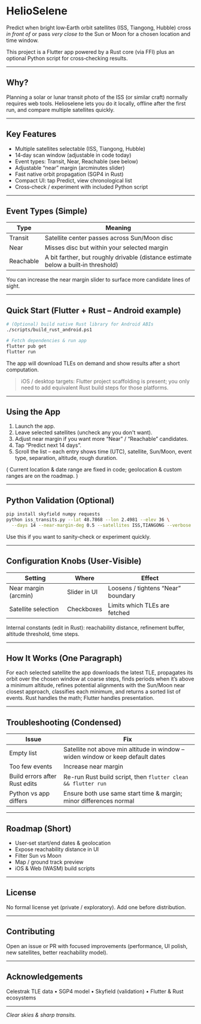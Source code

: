 # HelioSelene

Predict when bright low‑Earth orbit satellites (ISS, Tiangong, Hubble) cross *in front of* or pass *very close to* the Sun or Moon for a chosen location and time window.

This project is a Flutter app powered by a Rust core (via FFI) plus an optional Python script for cross‑checking results.

---
## Why?
Planning a solar or lunar transit photo of the ISS (or similar craft) normally requires web tools. Helioselene lets you do it locally, offline after the first run, and compare multiple satellites quickly.

---
## Key Features
- Multiple satellites selectable (ISS, Tiangong, Hubble)
- 14‑day scan window (adjustable in code today)
- Event types: Transit, Near, Reachable (see below)
- Adjustable “near” margin (arcminutes slider)
- Fast native orbit propagation (SGP4 in Rust)
- Compact UI: tap Predict, view chronological list
- Cross‑check / experiment with included Python script

---
## Event Types (Simple)
| Type | Meaning |
|------|---------|
| Transit | Satellite center passes across Sun/Moon disc |
| Near | Misses disc but within your selected margin |
| Reachable | A bit farther, but roughly drivable (distance estimate below a built‑in threshold) |

You can increase the near margin slider to surface more candidate lines of sight.

---
## Quick Start (Flutter + Rust – Android example)
```bash
# (Optional) build native Rust library for Android ABIs
./scripts/build_rust_android.ps1

# Fetch dependencies & run app
flutter pub get
flutter run
```
The app will download TLEs on demand and show results after a short computation.

> iOS / desktop targets: Flutter project scaffolding is present; you only need to add equivalent Rust build steps for those platforms.

---
## Using the App
1. Launch the app.
2. Leave selected satellites (uncheck any you don't want).
3. Adjust near margin if you want more “Near” / “Reachable” candidates.
4. Tap “Predict next 14 days”.
5. Scroll the list – each entry shows time (UTC), satellite, Sun/Moon, event type, separation, altitude, rough duration.

( Current location & date range are fixed in code; geolocation & custom ranges are on the roadmap. )

---
## Python Validation (Optional)
```bash
pip install skyfield numpy requests
python iss_transits.py --lat 48.7868 --lon 2.4981 --elev 36 \
  --days 14 --near-margin-deg 0.5 --satellites ISS,TIANGONG --verbose
```
Use this if you want to sanity‑check or experiment quickly.

---
## Configuration Knobs (User‑Visible)
| Setting | Where | Effect |
|---------|-------|--------|
| Near margin (arcmin) | Slider in UI | Loosens / tightens “Near” boundary |
| Satellite selection | Checkboxes | Limits which TLEs are fetched |

Internal constants (edit in Rust): reachability distance, refinement buffer, altitude threshold, time steps.

---
## How It Works (One Paragraph)
For each selected satellite the app downloads the latest TLE, propagates its orbit over the chosen window at coarse steps, finds periods when it’s above a minimum altitude, refines potential alignments with the Sun/Moon near closest approach, classifies each minimum, and returns a sorted list of events. Rust handles the math; Flutter handles presentation.

---
## Troubleshooting (Condensed)
| Issue | Fix |
|-------|-----|
| Empty list | Satellite not above min altitude in window – widen window or keep default dates |
| Too few events | Increase near margin |
| Build errors after Rust edits | Re-run Rust build script, then `flutter clean && flutter run` |
| Python vs app differs | Ensure both use same start time & margin; minor differences normal |

---
## Roadmap (Short)
- User‑set start/end dates & geolocation
- Expose reachability distance in UI
- Filter Sun vs Moon
- Map / ground track preview
- iOS & Web (WASM) build scripts

---
## License
No formal license yet (private / exploratory). Add one before distribution.

---
## Contributing
Open an issue or PR with focused improvements (performance, UI polish, new satellites, better reachability model).

---
## Acknowledgements
Celestrak TLE data • SGP4 model • Skyfield (validation) • Flutter & Rust ecosystems

---
*Clear skies & sharp transits.*
